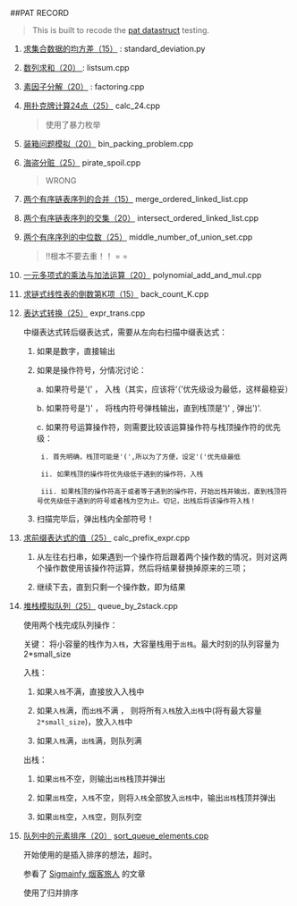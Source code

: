 ##PAT RECORD

> This is built to recode the [pat datastruct](http://www.patest.cn/contests/ds) testing.  

1. [求集合数据的均方差（15）](http://www.patest.cn/contests/ds/2-05) : standard_deviation.py

2. [ 数列求和（20） ](http://www.patest.cn/contests/ds/2-06) : listsum.cpp

3. [素因子分解（20）](http://www.patest.cn/contests/ds/2-07) : factoring.cpp

4. [用扑克牌计算24点（25）](http://www.patest.cn/contests/ds/2-08) calc_24.cpp

    >使用了暴力枚举

5. [装箱问题模拟（20）](http://www.patest.cn/contests/ds/2-09) bin_packing_problem.cpp

6. [海盗分赃（25）](http://www.patest.cn/contests/ds/2-10) pirate_spoil.cpp

    >WRONG 

7. [两个有序链表序列的合并（15）](http://www.patest.cn/contests/ds/2-11) merge_ordered_linked_list.cpp

8. [两个有序链表序列的交集（20）](http://www.patest.cn/contests/ds/2-12) intersect_ordered_linked_list.cpp

9. [两个有序序列的中位数（25）](http://www.patest.cn/contests/ds/2-13) middle_number_of_union_set.cpp

    >!!根本不要去重！！ = =

10. [一元多项式的乘法与加法运算（20）](http://www.patest.cn/contests/ds/3-04) polynomial_add_and_mul.cpp

11. [求链式线性表的倒数第K项（15）](http://www.patest.cn/contests/ds/3-05) back_count_K.cpp

12. [表达式转换（25）](http://www.patest.cn/contests/ds/3-06) expr_trans.cpp

    
    中缀表达式转后缀表达式，需要从左向右扫描中缀表达式：

    1. 如果是数字，直接输出

    2. 如果是操作符号，分情况讨论：

        a. 如果符号是'(' ， 入栈（其实，应该将‘（’优先级设为最低，这样最稳妥）

        b. 如果符号是')' ， 将栈内符号弹栈输出，直到栈顶是')' , 弹出')'.

        c. 如果符号运算操作符，则需要比较该运算操作符与栈顶操作符的优先级：

            i. 首先明确，栈顶可能是'(',所以为了方便，设定'('优先级最低

            ii. 如果栈顶的操作符优先级低于遇到的操作符，入栈

            iii. 如果栈顶的操作符高于或者等于遇到的操作符，开始出栈并输出，直到栈顶符号优先级低于遇到的符号或者栈为空为止。切记，出栈后将该操作符入栈！

    3. 扫描完毕后，弹出栈内全部符号！


13. [求前缀表达式的值（25）](http://www.patest.cn/contests/ds/3-07) calc_prefix_expr.cpp

    1. 从左往右扫串，如果遇到一个操作符后跟着两个操作数的情况，则对这两个操作数使用该操作符运算，然后将结果替换掉原来的三项；


    2. 继续下去，直到只剩一个操作数，即为结果


14. [堆栈模拟队列（25）](http://www.patest.cn/contests/ds/3-08) queue_by_2stack.cpp

    使用两个栈完成队列操作：
    
    关键： 将小容量的栈作为`入栈`，大容量栈用于`出栈`。最大时刻的队列容量为 2*small_size 

    入栈：

    1. 如果`入栈`不满，直接放入入栈中

    2. 如果`入栈`满，而`出栈`不满 ， 则将所有`入栈`放入`出栈`中(将有最大容量 `2*small_size`)，放入`入栈`中

    3. 如果`入栈`满，`出栈`满，则队列满
    
    出栈：

    1. 如果`出栈`不空，则输出`出栈`栈顶并弹出

    2. 如果`出栈`空，`入栈`不空，则将`入栈`全部放入`出栈`中，输出`出栈`栈顶并弹出

    3. 如果`出栈`空，`入栈`空，则队列空

15. [队列中的元素排序（20）](http://www.patest.cn/contests/ds/3-09) [sort_queue_elements.cpp](src/sort_queue_elements.cpp)

    开始使用的是插入排序的想法，超时。
    
    参看了 [Sigmainfy 烟客旅人](http://tech-wonderland.net/blog/pat-adt-3-09-sort-a-queue.html#comment-30401) 的文章
    
    使用了归并排序



